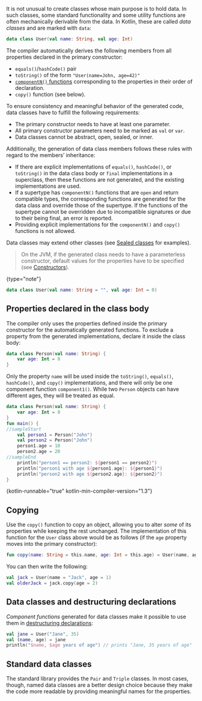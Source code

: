 [//]: # (title: Data classes)

It is not unusual to create classes whose main purpose is to hold data.
In such classes, some standard functionality and some utility functions are often mechanically
derivable from the data. In Kotlin, these are called _data classes_ and are marked with `data`:

```kotlin
data class User(val name: String, val age: Int)
```

The compiler automatically derives the following members from all properties declared in the primary constructor:

* `equals()`/`hashCode()` pair
* `toString()` of the form `"User(name=John, age=42)"`
* [`componentN()` functions](destructuring-declarations.md) corresponding to the properties in their order of declaration.
* `copy()` function (see below).

To ensure consistency and meaningful behavior of the generated code, data classes have to fulfill the following requirements:

* The primary constructor needs to have at least one parameter.
* All primary constructor parameters need to be marked as `val` or `var`.
* Data classes cannot be abstract, open, sealed, or inner.

Additionally, the generation of data class members follows these rules with regard to the members’ inheritance:

* If there are explicit implementations of `equals()`, `hashCode()`, or `toString()` in the data class body or
  `final` implementations in a superclass, then these functions are not generated, and the existing
  implementations are used.
* If a supertype has `componentN()` functions that are `open` and return compatible types, the
  corresponding functions are generated for the data class and override those of the supertype. If the functions of the
  supertype cannot be overridden due to incompatible signatures or due to their being final, an error is reported.
* Providing explicit implementations for the `componentN()` and `copy()` functions is not allowed.

Data classes may extend other classes (see [Sealed classes](sealed-classes.md) for examples).

> On the JVM, if the generated class needs to have a parameterless constructor, default values for the properties have
> to be specified (see [Constructors](classes.md#constructors)).
>
{type="note"}

```kotlin
data class User(val name: String = "", val age: Int = 0)
```

## Properties declared in the class body

The compiler only uses the properties defined inside the primary constructor for the automatically generated
functions. To exclude a property from the generated implementations, declare it inside the class body:

```kotlin
data class Person(val name: String) {
    var age: Int = 0
}
```

Only the property `name` will be used inside the `toString()`, `equals()`, `hashCode()`, and `copy()` implementations,
and there will only be one component function `component1()`. While two `Person` objects can have different ages,
they will be treated as equal.

```kotlin
data class Person(val name: String) {
    var age: Int = 0
}
fun main() {
//sampleStart
    val person1 = Person("John")
    val person2 = Person("John")
    person1.age = 10
    person2.age = 20
//sampleEnd
    println("person1 == person2: ${person1 == person2}")
    println("person1 with age ${person1.age}: ${person1}")
    println("person2 with age ${person2.age}: ${person2}")
}
```
{kotlin-runnable="true" kotlin-min-compiler-version="1.3"}

## Copying

Use the `copy()` function to copy an object, allowing you to alter _some_ of its properties while keeping the rest unchanged. The implementation of this function for the `User` class above would be as follows (if the `age` property moves into the primary constructor):

```kotlin
fun copy(name: String = this.name, age: Int = this.age) = User(name, age)
```

You can then write the following:

```kotlin
val jack = User(name = "Jack", age = 1)
val olderJack = jack.copy(age = 2)
```

## Data classes and destructuring declarations

_Component functions_ generated for data classes make it possible to use them in [destructuring declarations](destructuring-declarations.md):

```kotlin
val jane = User("Jane", 35)
val (name, age) = jane
println("$name, $age years of age") // prints "Jane, 35 years of age"
```

## Standard data classes

The standard library provides the `Pair` and `Triple` classes. In most cases, though, named data classes are a better design choice
because they make the code more readable by providing meaningful names for the properties.

